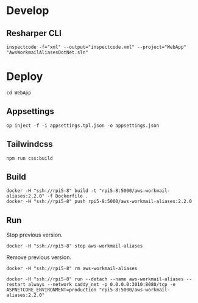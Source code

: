 # Develop

## Resharper CLI

```shell
inspectcode -f="xml" --output="inspectcode.xml" --project="WebApp" "AwsWorkmailAliasesDotNet.sln"
```

# Deploy

```shell
cd WebApp
```

## Appsettings

```shell
op inject -f -i appsettings.tpl.json -o appsettings.json
```

## Tailwindcss

```shell
npm run css:build
````

## Build

```shell
docker -H "ssh://rpi5-8" build -t "rpi5-8:5000/aws-workmail-aliases:2.2.0" -f Dockerfile .
docker -H "ssh://rpi5-8" push rpi5-8:5000/aws-workmail-aliases:2.2.0
```

## Run

Stop previous version.

```shell
docker -H "ssh://rpi5-8" stop aws-workmail-aliases
```

Remove previous version.

```shell
docker -H "ssh://rpi5-8" rm aws-workmail-aliases
```

```shell
docker -H "ssh://rpi5-8" run --detach --name aws-workmail-aliases --restart always --network caddy_net -p 0.0.0.0:3010:8080/tcp -e ASPNETCORE_ENVIRONMENT=production "rpi5-8:5000/aws-workmail-aliases:2.2.0"
```
